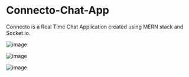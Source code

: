 # Connecto-Chat-App

Connecto is a Real Time Chat Application created using MERN stack and Socket.io.

![image](https://user-images.githubusercontent.com/83766837/210318413-a74b0b11-af02-46c7-b7f5-2e99cf224fe7.png)


![image](https://user-images.githubusercontent.com/83766837/210318238-4fb01fa8-19d0-48f9-890a-efad69d41037.png)


![image](https://user-images.githubusercontent.com/83766837/210318604-9746ff37-1580-4af2-bcbf-955bfd1b5066.png)
